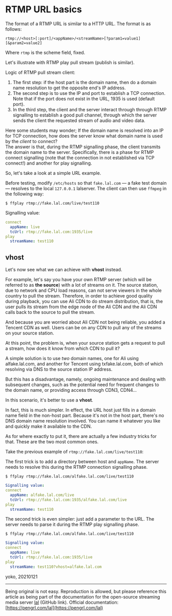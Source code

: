# RTMP URL basics

The format of a RTMP URL is similar to a HTTP URL. The format is as follows:

    rtmp://<host>[:port]/<appName>/<streamName>[?param1=value1][&param2=value2]

Where `rtmp` is the scheme field, fixed.

Let's illustrate with RTMP play pull stream (publish is similar).

Logic of RTMP pull stream client:
1. The first step: if the host part is the domain name, then do a domain name resolution to get the opposite end's IP address.
2. The second step is to use the IP and port to establish a TCP connection. Note that if the port does not exist in the URL, 1935 is used (default port).
3. In the third step, the client and the server interact through through RTMP signalling to establish a good pull channel, through which the server sends the client the requested stream of audio and video data.

Here some students may wonder; If the domain name is resolved into an IP for TCP connection, how does the server know what domain name is used by the *client* to connect?  
The answer is that, during the RTMP signalling phase, the client transmits the domain name to the server. Specifically, there is a phase for RTMP connect signalling (note that the connection in not established via TCP connect!) and another for play signalling.

So, let's take a look at a simple URL example.

Before testing, modify `/etc/hosts` so that `fake.lal.com` — a fake test domain — resolves to the local `127.0.0.1` lalserver. The client can then use `ffmpeg` in the following way:
```shell
$ ffplay rtmp://fake.lal.com/live/test110
```
Signalling value:
```yaml
connect
  appName: live
  tcUrl: rtmp://fake.lal.com:1935/live
play
  streamName: test110
```
## vhost

Let's now see what we can achieve with **vhost** instead.

For example, let's say you have your own RTMP server (which will be referred to as **the source**) with a lot of streams on it. The source station, due to network and CPU load reasons, can not serve viewers in the whole country to pull the stream. Therefore, in order to achieve good quality during playback, you can use Ali CDN to do stream distribution, that is, the user pulls its stream from the edge node of the Ali CDN and the Ali CDN calls back to the source to pull the stream.

And because you are worried about Ali CDN not being reliable, you added a Tencent CDN as well. Users can be on any CDN to pull any of the streams on your source station.

At this point, the problem is, when your source station gets a request to pull a stream, how does it know from which CDN to pull it?

A simple solution is to use *two* domain names, one for Ali using alfake.lal.com, and another for Tencent using txfake.lal.com, both of which resolving via DNS to the source station IP address.

But this has a disadvantage, namely, ongoing maintenance and dealing with subsequent changes, such as the potential need for frequent changes to the domain name, or providing access through CDN3, CDN4...

In this scenario, it's better to use a **vhost**.

In fact, this is much simpler. In effect, the URL host just fills in a domain name field in the non-host part. Because it's not in the host part, there's no DNS domain name resolution involved. You can name it whatever you like and quickly make it available to the CDN.

As for where exactly to put it, there are actually a few industry tricks for that. These are the two most common ones.

Take the previous example of `rtmp://fake.lal.com/live/test110`:

The first trick is to add a directory between host and `appName`. The server needs to resolve this during the RTMP connection signalling phase.
```shell
$ ffplay rtmp://fake.lal.com/alfake.lal.com/live/test110
```
```yaml
Signalling value:
connect
  appName: alfake.lal.com/live
  tcUrl: rtmp://fake.lal.com:1935/alfake.lal.com/live
play
  streamName: test110
```  
  
The second trick is even simpler: just add a parameter to the URL. The server needs to parse it during the RTMP play signalling phase.
```shell
$ ffplay rtmp://fake.lal.com/alfake.lal.com/live/test110
```
```yaml
Signalling value:
connect
  appName: live
  tcUrl: rtmp://fake.lal.com:1935/live
play
  streamName: test110?vhost=alfake.lal.com
```
yoko, 20210121

---

Being original is not easy. Reproduction is allowed, but please reference this article as being part of the documentation for the open-source streaming media server [lal](https://github.com/q191201771/lal) (GitHub link).   Official documentation: [https://pengrl.com/lal](https://pengrl.com/lal)